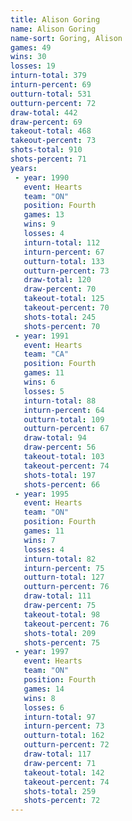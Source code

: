 ```yaml
---
title: Alison Goring
name: Alison Goring
name-sort: Goring, Alison
games: 49
wins: 30
losses: 19
inturn-total: 379
inturn-percent: 69
outturn-total: 531
outturn-percent: 72
draw-total: 442
draw-percent: 69
takeout-total: 468
takeout-percent: 73
shots-total: 910
shots-percent: 71
years:
 - year: 1990
   event: Hearts
   team: "ON"
   position: Fourth
   games: 13
   wins: 9
   losses: 4
   inturn-total: 112
   inturn-percent: 67
   outturn-total: 133
   outturn-percent: 73
   draw-total: 120
   draw-percent: 70
   takeout-total: 125
   takeout-percent: 70
   shots-total: 245
   shots-percent: 70
 - year: 1991
   event: Hearts
   team: "CA"
   position: Fourth
   games: 11
   wins: 6
   losses: 5
   inturn-total: 88
   inturn-percent: 64
   outturn-total: 109
   outturn-percent: 67
   draw-total: 94
   draw-percent: 56
   takeout-total: 103
   takeout-percent: 74
   shots-total: 197
   shots-percent: 66
 - year: 1995
   event: Hearts
   team: "ON"
   position: Fourth
   games: 11
   wins: 7
   losses: 4
   inturn-total: 82
   inturn-percent: 75
   outturn-total: 127
   outturn-percent: 76
   draw-total: 111
   draw-percent: 75
   takeout-total: 98
   takeout-percent: 76
   shots-total: 209
   shots-percent: 75
 - year: 1997
   event: Hearts
   team: "ON"
   position: Fourth
   games: 14
   wins: 8
   losses: 6
   inturn-total: 97
   inturn-percent: 73
   outturn-total: 162
   outturn-percent: 72
   draw-total: 117
   draw-percent: 71
   takeout-total: 142
   takeout-percent: 74
   shots-total: 259
   shots-percent: 72
---
```

